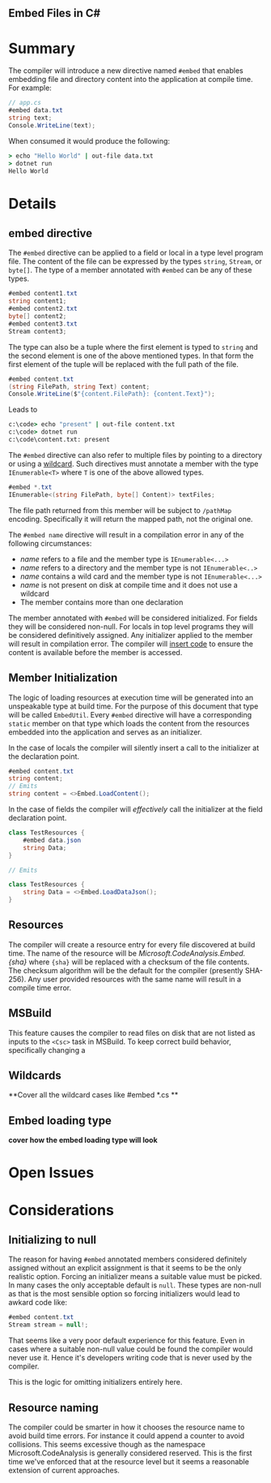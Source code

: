 Embed Files in C#
----

# Summary
The compiler will introduce a new directive named `#embed` that enables embedding file and directory content into the application at compile time. For example:

```csharp
// app.cs
#embed data.txt
string text;
Console.WriteLine(text);
```

When consumed it would produce the following:

```cmd
> echo "Hello World" | out-file data.txt
> dotnet run 
Hello World
```

# Details
## embed directive
The `#embed` directive can be applied to a field or local in a type level program file. The content of the file can be expressed by the types `string`, `Stream`, or `byte[]`. The type of a member annotated with `#embed` can be any of these types. 

```csharp
#embed content1.txt
string content1;
#embed content2.txt
byte[] content2;
#embed content3.txt
Stream content3;
```

The type can also be a tuple where the first element is typed to `string` and the second element is one of the above mentioned types. In that form the first element of the tuple will be replaced with the full path of the file. 

```csharp
#embed content.txt
(string FilePath, string Text) content;
Console.WriteLine($"{content.FilePath}: {content.Text}");
```

Leads to 

```cmd
c:\code> echo "present" | out-file content.txt
c:\code> dotnet run
c:\code\content.txt: present
```

The `#embed` directive can also refer to multiple files by pointing to a directory or using a [wildcard](#wildcards). Such directives must annotate a member with the type `IEnumerable<T>` where `T` is one of the above allowed types.

```csharp
#embed *.txt
IEnumerable<(string FilePath, byte[] Content)> textFiles;
```

The file path returned from this member will be subject to `/pathMap` encoding. Specifically it will return the mapped path, not the original one.

The `#embed name` directive will result in a compilation error in any of the following circumstances:

- _name_ refers to a file and the member type is `IEnumerable<...>` 
- _name_ refers to a directory and the member type is not `IEnumerable<..>`
- _name_ contains a wild card and the member type is not `IEnumerable<...>`
- _name_ is not present on disk at compile time and it does not use a wildcard
- The member contains more than one declaration

The member annotated with `#embed` will be considered initialized. For fields they will be considered non-null. For locals in top level programs they will be considered definitively assigned. Any initializer applied to the member will result in compilation error. The compiler will [insert code](#member-init) to ensure the content is available before the member is accessed.

## Member Initialization
<a name="member-init"></a>
The logic of loading resources at execution time will be generated into an unspeakable type at build time. For the purpose of this document that type will be called `EmbedUtil`. Every `#embed` directive will have a corresponding `static` member on that type which loads the content from the resources embedded into the application and serves as an initializer. 

In the case of locals the compiler will silently insert a call to the initializer at the declaration point. 

```csharp
#embed content.txt
string content;
// Emits 
string content = <>Embed.LoadContent();
```

In the case of fields the compiler will _effectively_ call the initializer at the field declaration point. 

```csharp
class TestResources {
    #embed data.json
    string Data;
}

// Emits

class TestResources {
    string Data = <>Embed.LoadDataJson();
}
```

## Resources
The compiler will create a resource entry for every file discovered at build time. The name of the resource will be _Microsoft.CodeAnalysis.Embed.{sha}_ where `{sha}` will be replaced with a checksum of the file contents. The checksum algorithm will be the default for the compiler (presently SHA-256). Any user provided resources with the same name will result in a compile time error.

## MSBuild
This feature causes the compiler to read files on disk that are not listed as inputs to the `<Csc>` task in MSBuild. To keep correct build behavior, specifically changing a 

## Wildcards
<a name="wildcards"></a>
**Cover all the wildcard cases like #embed *.cs **

## Embed loading type
**cover how the embed loading type will look**

# Open Issues


# Considerations
## Initializing to null
The reason for having `#embed` annotated members considered definitely assigned without an explicit assignment is that it seems to be the only realistic option. Forcing an initializer means a suitable value must be picked. In many cases the only acceptable default is `null`. These types are non-null as that is the most sensible option so forcing initializers would lead to awkard code like: 

```csharp
#embed content.txt
Stream stream = null!;
```

That seems like a very poor default experience for this feature. Even in cases where a suitable non-null value could be found the compiler would never use it. Hence it's developers writing code that is never used by the compiler. 

This is the logic for omitting initializers entirely here.

## Resource naming
The compiler could be smarter in how it chooses the resource name to avoid build time errors. For instance it could append a counter to avoid collisions. This seems excessive though as the namespace Microsoft.CodeAnalysis is generally considered reserved. This is the first time we've enforced that at the resource level but it seems a reasonable extension of current approaches.





